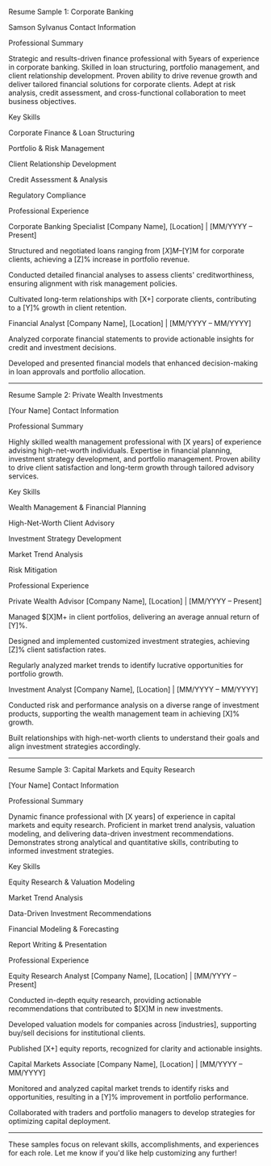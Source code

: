 

Resume Sample 1: Corporate Banking

Samson Sylvanus
Contact Information

Professional Summary

Strategic and results-driven finance professional with 5years of experience in corporate banking. Skilled in loan structuring, portfolio management, and client relationship development. Proven ability to drive revenue growth and deliver tailored financial solutions for corporate clients. Adept at risk analysis, credit assessment, and cross-functional collaboration to meet business objectives.

Key Skills

Corporate Finance & Loan Structuring

Portfolio & Risk Management

Client Relationship Development

Credit Assessment & Analysis

Regulatory Compliance


Professional Experience

Corporate Banking Specialist
[Company Name], [Location] | [MM/YYYY – Present]

Structured and negotiated loans ranging from $[X]M–$[Y]M for corporate clients, achieving a [Z]% increase in portfolio revenue.

Conducted detailed financial analyses to assess clients' creditworthiness, ensuring alignment with risk management policies.

Cultivated long-term relationships with [X+] corporate clients, contributing to a [Y]% growth in client retention.


Financial Analyst
[Company Name], [Location] | [MM/YYYY – MM/YYYY]

Analyzed corporate financial statements to provide actionable insights for credit and investment decisions.

Developed and presented financial models that enhanced decision-making in loan approvals and portfolio allocation.



---

Resume Sample 2: Private Wealth Investments

[Your Name]
Contact Information

Professional Summary

Highly skilled wealth management professional with [X years] of experience advising high-net-worth individuals. Expertise in financial planning, investment strategy development, and portfolio management. Proven ability to drive client satisfaction and long-term growth through tailored advisory services.

Key Skills

Wealth Management & Financial Planning

High-Net-Worth Client Advisory

Investment Strategy Development

Market Trend Analysis

Risk Mitigation


Professional Experience

Private Wealth Advisor
[Company Name], [Location] | [MM/YYYY – Present]

Managed $[X]M+ in client portfolios, delivering an average annual return of [Y]%.

Designed and implemented customized investment strategies, achieving [Z]% client satisfaction rates.

Regularly analyzed market trends to identify lucrative opportunities for portfolio growth.


Investment Analyst
[Company Name], [Location] | [MM/YYYY – MM/YYYY]

Conducted risk and performance analysis on a diverse range of investment products, supporting the wealth management team in achieving [X]% growth.

Built relationships with high-net-worth clients to understand their goals and align investment strategies accordingly.



---

Resume Sample 3: Capital Markets and Equity Research

[Your Name]
Contact Information

Professional Summary

Dynamic finance professional with [X years] of experience in capital markets and equity research. Proficient in market trend analysis, valuation modeling, and delivering data-driven investment recommendations. Demonstrates strong analytical and quantitative skills, contributing to informed investment strategies.

Key Skills

Equity Research & Valuation Modeling

Market Trend Analysis

Data-Driven Investment Recommendations

Financial Modeling & Forecasting

Report Writing & Presentation


Professional Experience

Equity Research Analyst
[Company Name], [Location] | [MM/YYYY – Present]

Conducted in-depth equity research, providing actionable recommendations that contributed to $[X]M in new investments.

Developed valuation models for companies across [industries], supporting buy/sell decisions for institutional clients.

Published [X+] equity reports, recognized for clarity and actionable insights.


Capital Markets Associate
[Company Name], [Location] | [MM/YYYY – MM/YYYY]

Monitored and analyzed capital market trends to identify risks and opportunities, resulting in a [Y]% improvement in portfolio performance.

Collaborated with traders and portfolio managers to develop strategies for optimizing capital deployment.



---

These samples focus on relevant skills, accomplishments, and experiences for each role. Let me know if you'd like help customizing any further!

